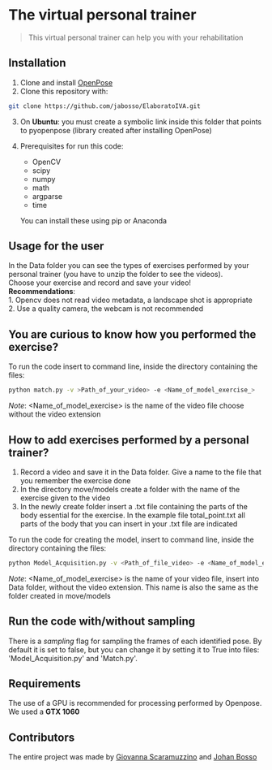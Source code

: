 # The virtual personal trainer
>This virtual personal trainer can help you with your rehabilitation 

## Installation

1. Clone and install [OpenPose](https://github.com/CMU-Perceptual-Computing-Lab/openpose)<br>
2. Clone this repository with:
```sh
git clone https://github.com/jabosso/ElaboratoIVA.git 
```
3. On **Ubuntu**: you must create a symbolic link inside this folder that points to pyopenpose (library  created after installing OpenPose)

4. Prerequisites for run this code:
    * OpenCV  
    * scipy   
    * numpy 
    * math 
    * argparse 
    * time
  
   You can install these using pip or Anaconda

## Usage for the user
In the Data folder you can see the types of exercises performed by your personal trainer (you have to unzip the folder to see the videos).<br>
Choose your exercise and record and save your video!<br>
**Recommendations**:<br> 
         1. Opencv does not read video metadata, a landscape shot is appropriate<br>
         2. Use a quality camera, the webcam is not recommended
    
## You are curious to know how you performed the exercise?
To run the code insert to command line, inside the directory containing the files:
```sh
python match.py -v >Path_of_your_video> -e <Name_of_model_exercise_>
```
*Note*: <Name_of_model_exercise> is the name of the video file choose without the video extension

## How to add exercises performed by a personal trainer?
1. Record a video and save it in the Data folder. Give a name to the file that you remember the exercise done<br>
2. In the directory move/models create a folder with the name of the exercise given to the video<br>
3. In the newly create folder insert a .txt file containing the parts of the body essential for the exercise. In the example file total_point.txt all parts of the body that you can insert in your .txt file are indicated<br>

To run the code for creating the model, insert to command line, inside the directory containing the files:
```sh
python Model_Acquisition.py -v <Path_of_file_video> -e <Name_of_model_exercise>
```
*Note*: <Name_of_model_exercise> is the name of your video file, insert into Data folder, without the video extension. This name is also the same as the folder created in move/models

## Run the code with/without sampling 
There is a _sampling_ flag for sampling the frames of each identified pose. By default it is set to false, but you can change it by setting it to True into files: 'Model_Acquisition.py' and 'Match.py'.

## Requirements
The use of a GPU is recommended for processing performed by Openpose. We used a **GTX 1060**

## Contributors

The entire project was made by [Giovanna Scaramuzzino](https://github.com/ScaramuzzinoGiovanna) and [Johan Bosso](https://github.com/jabosso)

